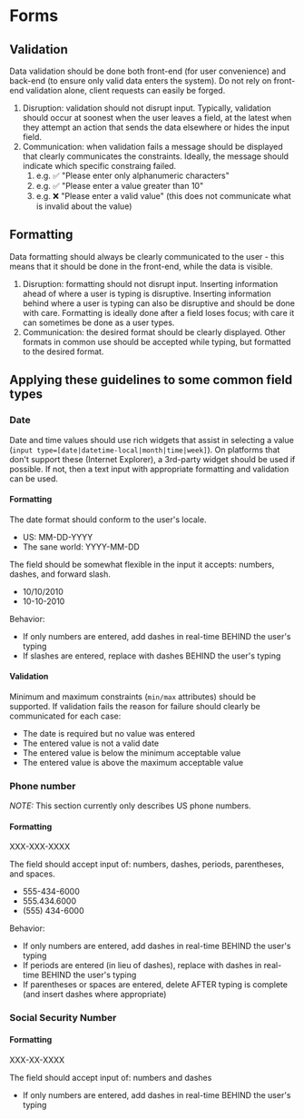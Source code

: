 # Forms

## Validation

Data validation should be done both front-end (for user convenience) and back-end (to ensure only valid data enters the system). Do not rely on front-end validation alone, client
requests can easily be forged.

1. Disruption: validation should not disrupt input. Typically, validation should occur at soonest when the user leaves a field, at the latest when they attempt an action that sends the
data elsewhere or hides the input field.
1. Communication: when validation fails a message should be displayed that clearly communicates the constraints. Ideally, the message should indicate which specific constraing failed.
	1. e.g. ✅ "Please enter only alphanumeric characters"
	1. e.g. ✅ "Please enter a value greater than 10"
	1. e.g. ❌ "Please enter a valid value" (this does not communicate what is invalid about the value)

## Formatting

Data formatting should always be clearly communicated to the user - this means that it should be done in the front-end, while the data is visible.

1. Disruption: formatting should not disrupt input. Inserting information ahead of where a user is typing is disruptive. Inserting information behind where a user is typing can also be
disruptive and should be done with care. Formatting is ideally done after a field loses focus; with care it can sometimes be done as a user types.
1. Communication: the desired format should be clearly displayed. Other formats in common use should be accepted while typing, but formatted to the desired format.

## Applying these guidelines to some common field types

### Date

Date and time values should use rich widgets that assist in selecting a value (`input type=[date|datetime-local|month|time|week]`). On platforms that don't support these (Internet Explorer), a 3rd-party widget should be used if possible. If not, then a text input with appropriate formatting and validation can be used.

#### Formatting

The date format should conform to the user's locale.

* US: MM-DD-YYYY
* The sane world: YYYY-MM-DD

The field should be somewhat flexible in the input it accepts: numbers, dashes, and forward slash.

* 10/10/2010
* 10-10-2010

Behavior:

* If only numbers are entered, add dashes in real-time BEHIND the user's typing
* If slashes are entered, replace with dashes BEHIND the user's typing

#### Validation

Minimum and maximum constraints (`min/max` attributes) should be supported. If validation fails the reason for failure should clearly be communicated for each case:

* The date is required but no value was entered
* The entered value is not a valid date
* The entered value is below the minimum acceptable value
* The entered value is above the maximum acceptable value

### Phone number

*NOTE:* This section currently only describes US phone numbers.

#### Formatting

XXX-XXX-XXXX

The field should accept input of: numbers, dashes, periods, parentheses, and spaces.

* 555-434-6000
* 555.434.6000
* (555) 434-6000

Behavior:

* If only numbers are entered, add dashes in real-time BEHIND the user's typing
* If periods are entered (in lieu of dashes), replace with dashes in real-time BEHIND the user's typing
* If parentheses or spaces are entered, delete AFTER typing is complete (and insert dashes where appropriate)

### Social Security Number

#### Formatting

XXX-XX-XXXX

The field should accept input of: numbers and dashes

* If only numbers are entered, add dashes in real-time BEHIND the user's typing

